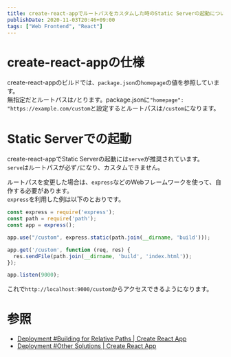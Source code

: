 ```yaml
---
title: create-react-appでルートパスをカスタムした時のStatic Serverの起動について
publishDate: 2020-11-03T20:46+09:00
tags: ["Web Frontend", "React"]
---
```


# create-react-appの仕様

create-react-appのビルドでは、`package.json`の`homepage`の値を参照しています。  
無指定だとルートパスは`/`とります。package.jsonに`"homepage": "https://example.com/custom`と設定するとルートパスは`/custom`になります。

# Static Serverでの起動

create-react-appでStatic Serverの起動には`serve`が推奨されています。  
`serve`はルートパスが必ず`/`になり、カスタムできません。  

ルートパスを変更した場合は、`express`などのWebフレームワークを使って、自作する必要があります。  
`express`を利用した例は以下のとおりです。

```js
const express = require('express');
const path = require('path');
const app = express();

app.use("/custom", express.static(path.join(__dirname, 'build')));

app.get('/custom', function (req, res) {
  res.sendFile(path.join(__dirname, 'build', 'index.html'));
});

app.listen(9000);
```

これで`http://localhost:9000/custom`からアクセスできるようになります。

# 参照

- [Deployment #Building for Relative Paths | Create React App](https://create-react-app.dev/docs/deployment/#building-for-relative-paths)
- [Deployment #Other Solutions | Create React App](https://create-react-app.dev/docs/deployment/#other-solutions)

